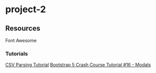 # project-2

## Resources

Font Awesome

### Tutorials 

[CSV Parsing Tutorial](https://www.youtube.com/watch?v=9_x-UIVlxgo)
[Bootstrap 5 Crash Course Tutorial #16 - Modals](https://www.youtube.com/watch?v=tt5uUMQgzl0)
